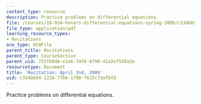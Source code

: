 ```yaml
---
content_type: resource
description: Practice problems on differential equations.
file: /courses/18-034-honors-differential-equations-spring-2009/c334bb94122877bb1f00f615c73afbfd_MIT18_034s09_rec12_4_2.pdf
file_type: application/pdf
learning_resource_types:
- Recitations
ocw_type: OCWFile
parent_title: Recitations
parent_type: CourseSection
parent_uid: 732fb0d8-e1e6-74f6-6790-41a2ef550a2e
resourcetype: Document
title: 'Recitation: April 2nd, 2009'
uid: c334bb94-1228-77bb-1f00-f615c73afbfd
---
```

Practice problems on differential equations.

